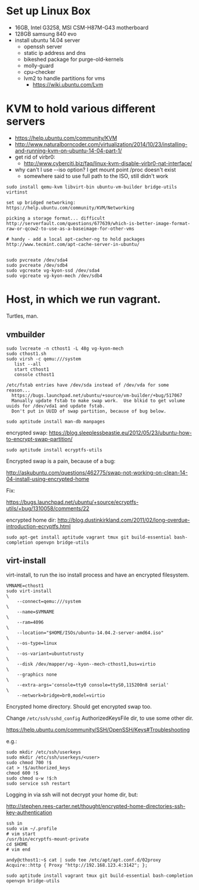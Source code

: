 # Set up Linux Box

* 16GB, Intel G3258, MSI CSM-H87M-G43 motherboard
* 128GB samsung 840 evo
* install ubuntu 14.04 server
  * openssh server
  * static ip address and dns
  * bikeshed package for purge-old-kernels
  * molly-guard
  * cpu-checker
  * lvm2 to handle partitions for vms
    * https://wiki.ubuntu.com/Lvm

# KVM to hold various different servers

* https://help.ubuntu.com/community/KVM
* http://www.naturalborncoder.com/virtualization/2014/10/23/installing-and-running-kvm-on-ubuntu-14-04-part-1/
* get rid of virbr0:
  * http://www.cyberciti.biz/faq/linux-kvm-disable-virbr0-nat-interface/
* why can't I use --iso option?  I get mount point /proc doesn't exist
  * somewhere said to use full path to the ISO, still didn't work

```
sudo install qemu-kvm libvirt-bin ubuntu-vm-builder bridge-utils virtinst

set up bridged networking: https://help.ubuntu.com/community/KVM/Networking

picking a storage format... difficult http://serverfault.com/questions/677639/which-is-better-image-format-raw-or-qcow2-to-use-as-a-baseimage-for-other-vms

# handy - add a local apt-cacher-ng to hold packages
http://www.tecmint.com/apt-cache-server-in-ubuntu/


sudo pvcreate /dev/sda4
sudo pvcreate /dev/sdb4
sudo vgcreate vg-kyon-ssd /dev/sda4
sudo vgcreate vg-kyon-mech /dev/sdb4
```

# Host, in which we run vagrant.

Turtles, man.

## vmbuilder

```
sudo lvcreate -n cthost1 -L 48g vg-kyon-mech
sudo cthost1.sh
sudo virsh -c qemu:///system
   list --all
   start cthost1
   console cthost1

/etc/fstab entries have /dev/sda instead of /dev/vda for some reason...
  https://bugs.launchpad.net/ubuntu/+source/vm-builder/+bug/517067
  Manually update fstab to make swap work.  Use blkid to get volume uuids for /dev/vda1 and update fstab.
  Don't put in UUID of swap partition, because of bug below.

sudo aptitude install man-db manpages
```
encrypted swap:
https://blog.sleeplessbeastie.eu/2012/05/23/ubuntu-how-to-encrypt-swap-partition/

```
sudo aptitude install ecryptfs-utils
```

Encrypted swap is a pain, because of a bug:

http://askubuntu.com/questions/462775/swap-not-working-on-clean-14-04-install-using-encrypted-home

Fix:

https://bugs.launchpad.net/ubuntu/+source/ecryptfs-utils/+bug/1310058/comments/22


encrypted home dir:
http://blog.dustinkirkland.com/2011/02/long-overdue-introduction-ecryptfs.html


```
sudo apt-get install aptitude vagrant tmux git build-essential bash-completion openvpn bridge-utils
```

## virt-install

virt-install, to run the iso install process and have an encrypted filesystem.
```
VMNAME=cthost1
sudo virt-install                                                       \
    --connect=qemu:///system                                            \
    --name=$VMNAME                                                      \
    --ram=4096                                                          \
    --location="$HOME/ISOs/ubuntu-14.04.2-server-amd64.iso"             \
    --os-type=linux                                                     \
    --os-variant=ubuntutrusty                                           \
    --disk /dev/mapper/vg--kyon--mech-cthost1,bus=virtio                \
    --graphics none                                                     \
    --extra-args='console=tty0 console=ttyS0,115200n8 serial'           \
    --network=bridge=br0,model=virtio
```

Encrypted home directory.
Should get encrypted swap too.

Change `/etc/ssh/sshd_config` AuthorizedKeysFile dir, to use some other dir.

https://help.ubuntu.com/community/SSH/OpenSSH/Keys#Troubleshooting

e.g.:
```
sudo mkdir /etc/ssh/userkeys
sudo mkdir /etc/ssh/userkeys/<user>
sudo chmod 700 !$
cat > !$/authorized_keys
chmod 600 !$
sudo chmod u-w !$:h
sudo service ssh restart
```

Logging in via ssh will not decrypt your home dir, but:

http://stephen.rees-carter.net/thought/encrypted-home-directories-ssh-key-authentication

```
ssh in
sudo vim ~/.profile
# vim start
/usr/bin/ecryptfs-mount-private
cd $HOME
# vim end
```

```
andy@cthost1:~$ cat | sudo tee /etc/apt/apt.conf.d/02proxy
Acquire::http { Proxy "http://192.168.123.4:3142"; };

sudo aptitude install vagrant tmux git build-essential bash-completion openvpn bridge-utils
```

<!--
vim:nonu
-->
